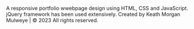 A responsive portfolio wwebpage design using HTML, CSS and JavaScript.
jQuery framework has been used extensively.
Created by Keath Morgan Mulweye | © 2023 All rights reserved.
